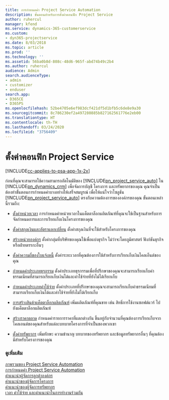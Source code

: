 ```yaml
---
title: การกำหนดค่า Project Service Automation
description: ขั้นตอนสำหรับการตั้งค่าคอนฟิก Project Service
author: ruhercul
manager: kfend
ms.service: dynamics-365-customerservice
ms.custom:
- dyn365-projectservice
ms.date: 8/03/2018
ms.topic: article
ms.prod: ''
ms.technology: ''
ms.assetid: 56ba0b8d-808c-48d6-965f-abd74b49c2b4
ms.author: ruhercul
audience: Admin
search.audienceType:
- admin
- customizer
- enduser
search.app:
- D365CE
- D365PS
ms.openlocfilehash: 52be4705e6ef983dcf421df5d1bfb5c6de8e9a30
ms.sourcegitcommit: 8c786230ef2a497280885b827162561776e2eb00
ms.translationtype: HT
ms.contentlocale: th-TH
ms.lasthandoff: 03/24/2020
ms.locfileid: "3756409"
---
```

# <a name="configure-project-service"></a>ตั้งค่าคอนฟิก Project Service

[!INCLUDE[cc-applies-to-psa-app-1x-2x](../includes/cc-applies-to-psa-app-1x-2x.md)]

ก่อนที่คุณจะสามารถใช้ความสามารถอัตโนมัติของ [!INCLUDE[pn_project_service_auto](../includes/pn-project-service-auto.md)] ใน [!INCLUDE[pn_dynamics_crm](../includes/pn-dynamics-crm.md)] เพื่อจัดการบัญชี โครงการ และทรัพยากรของคุณ คุณจำเป็นต้องทำขั้นตอนการกำหนดค่าบางอย่างให้เสร็จสมบูรณ์ เพื่อให้แน่ใจว่าโซลูชัน [!INCLUDE[pn_project_service_auto](../includes/pn-project-service-auto.md)] ตรงกับความต้องการขององค์กรของคุณ ขั้นตอนเหล่านี้รวมถึง:  
  
-   [ตั้งค่าหน่วยเวลา](../project-service/set-up-time-units.md) การกำหนดค่าหน่วยเวลาในแค็ตตาล็อกผลิตภัณฑ์ที่คุณจะใช้เป็นฐานสำหรับการจัดกำหนดการและการเรียกเก็บเงินโครงการของคุณ  
  
-   [ตั้งค่าสกุลเงินและอัตราแลกเปลี่ยน](../project-service/set-up-currencies-exchange-rates.md) ตั้งค่าสกุลเงินที่จะใช้สำหรับโครงการของคุณ  
  
-   [สร้างหน่วยองค์กร](../project-service/create-organizational-units.md) ตั้งค่ากลุ่มที่บริษัทของคุณใช้เพื่อแบ่งธุรกิจ ไม่ว่าจะโดยภูมิศาสตร์ ฟังก์ชันธุรกิจ หรือฝ่ายตรรกะอื่นๆ  
  
-   [ตั้งค่าความถี่ของใบแจ้งหนี้](../project-service/set-up-invoice-frequencies.md) ตั้งค่าระยะเวลาที่คุณต้องการใช้สำหรับการเรียกเก็บเงินไคลเอ็นต์ของคุณ  
  
-   [กำหนดค่าประเภทธุรกรรม](../project-service/configure-transaction-categories.md) ตั้งค่าประเภทธุรกรรมเพื่อที่ปรึกษาของคุณจะสามารถเรียกเก็บค่าธรรมเนียมที่สามารถเรียกเก็บเงินได้และค่าใช้จ่ายที่ยังไม่ได้เรียกเก็บ  
  
-   [กำหนดค่าประเภทค่าใช้จ่าย](../project-service/configure-expense-categories.md) ตั้งค่าประเภทที่ปรึกษาของคุณจะสามารถเรียกเก็บค่าธรรมเนียมที่สามารถเรียกเก็บเงินได้และค่าใช้จ่ายที่ยังไม่ได้เรียกเก็บ  
  
-   [การสร้างสินค้าแค็ตตาล็อกผลิตภัณฑ์](../project-service/create-product-catalog-items.md) เพิ่มผลิตภัณฑ์ที่คุณขาย เช่น สิทธิ์การใช้งานซอฟต์แวร์ ไปยังแค็ตตาล็อกผลิตภัณฑ์  
  
-   [สร้างราคาตลาด](../project-service/create-price-list.md) กำหนดค่ารายการราคาที่แตกต่างกัน ขึ้นอยู่กับจำนวนที่คุณต้องการเรียกเก็บจากไคลเอนต์ของคุณสำหรับแต่ละบทบาทโครงการที่จำเป็นของพวกเขา  
  
-   [ตั้งค่าทรัพยากร](../project-service/set-up-resources.md) เพิ่มทักษะ ความชำนาญ บทบาทของทรัพยากร และข้อมูลทรัพยากรอื่นๆ ที่คุณต้องมีสำหรับโครงการของคุณ  
  
### <a name="see-also"></a>ดูเพิ่มเติม  
 [ภาพรวมของ Project Service Automation](../project-service/overview.md)   
 [การกำหนดค่า Project Service Automation](../project-service/configure.md)   
 [คำแนะนำผู้จัดการลูกค้าองค์กร](../project-service/account-manager-guide.md)   
 [คำแนะนำของผู้จัดการโครงการ](../project-service/project-manager-guide.md)   
 [คำแนะนำของผู้จัดการทรัพยากร](../project-service/resource-manager-guide.md)   
 [เวลา ค่าใช้จ่าย และคำแนะนำในการทำงานร่วมกัน](../project-service/time-expense-collaboration-guide.md)
